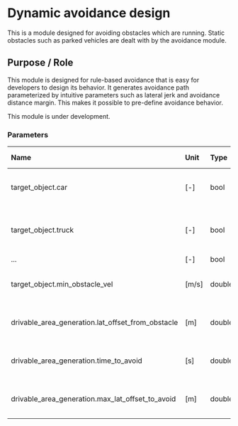 # Dynamic avoidance design

This is a module designed for avoiding obstacles which are running.
Static obstacles such as parked vehicles are dealt with by the avoidance module.

## Purpose / Role

This module is designed for rule-based avoidance that is easy for developers to design its behavior. It generates avoidance path parameterized by intuitive parameters such as lateral jerk and avoidance distance margin. This makes it possible to pre-define avoidance behavior.

This module is under development.

### Parameters

| Name                                              | Unit  | Type   | Description                             | Default value |
| :------------------------------------------------ | :---- | :----- | :-------------------------------------- | :------------ |
| target_object.car                                 | [-]   | bool   | The flag whether to avoid cars or not   | true          |
| target_object.truck                               | [-]   | bool   | The flag whether to avoid trucks or not | true          |
| ...                                               | [-]   | bool   | ...                                     | ...           |
| target_object.min_obstacle_vel                    | [m/s] | double | Minimum obstacle velocity to avoid      | 1.0           |
| drivable_area_generation.lat_offset_from_obstacle | [m]   | double | Lateral offset to avoid from obstacles  | 0.8           |
| drivable_area_generation.time_to_avoid            | [s]   | double | Elapsed time for avoiding an obstacle   | 5.0           |
| drivable_area_generation.max_lat_offset_to_avoid  | [m]   | double | Maximum lateral offset to avoid         | 0.5           |
